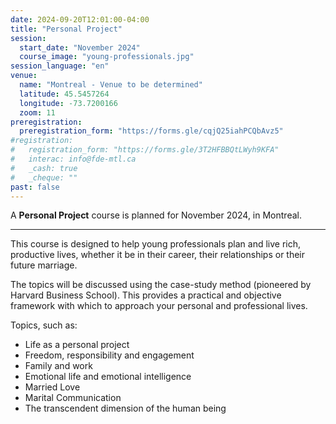 ```yaml
---
date: 2024-09-20T12:01:00-04:00
title: "Personal Project"
session:
  start_date: "November 2024"
  course_image: "young-professionals.jpg"
session_language: "en"
venue:
  name: "Montreal - Venue to be determined"
  latitude: 45.5457264
  longitude: -73.7200166
  zoom: 11
preregistration:
  preregistration_form: "https://forms.gle/cqjQ25iahPCQbAvz5"
#registration:
#   registration_form: "https://forms.gle/3T2HFBBQtLWyh9KFA"
#   interac: info@fde-mtl.ca
#   _cash: true
#   _cheque: ""
past: false
---
```


A **Personal Project** course is planned for November 2024, in Montreal.

---
This course is designed to help young professionals plan and
live rich, productive lives, whether it be in their career, their relationships
or their future marriage.

The topics will be discussed using the case-study method (pioneered by Harvard
Business School). This provides a practical and objective framework with which
to approach your personal and professional lives.

Topics, such as:

* Life as a personal project
* Freedom, responsibility and engagement
* Family and work
* Emotional life and emotional intelligence
* Married Love
* Marital Communication
* The transcendent dimension of the human being

<!--more-->
